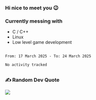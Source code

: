 ### Hi nice to meet you 😉 

### Currently messing with

  - C / C++
  - Linux
  - Low level game development

 ##
 
<!--START_SECTION:waka-->

```txt
From: 17 March 2025 - To: 24 March 2025

No activity tracked
```

<!--END_SECTION:waka-->

##

### ✍️ Random Dev Quote
![](https://quotes-github-readme.vercel.app/api?type=horizontal&theme=dark)

##
